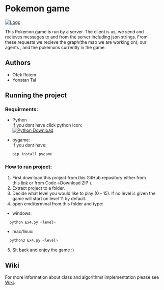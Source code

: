 
# Pokemon game
[![Logo](https://www.pinclipart.com/picdir/big/533-5333611_team-building-clip-art.png)]() 

This Pokemon game is run by a server.
The client is us, we send and recieves messages to and from the server including json strings.
From these requests we recieve the graph(the map we are working on), our agents , and the pokemons currently in the game.
## Authors
- Ofek Rotem
- Yonatan Tal

## Running the project
### Requirments:
- Python  
    If you dont have click python icon:   
    [![Python Download](https://www.python.org/static/community_logos/python-logo-master-v3-TM.png)](https://www.python.org/downloads/)

- pygame:  
    If you dont have:
    ```bash
    pip install pygame
    ```
### How to run project:
1. First download this project from this GitHub repository either from  
    this [link](https://github.com/ofekrotem400/OOP-Task4/archive/refs/heads/main.zip) or from Code->Download ZIP ).
2. Extract project to a folder.
3. Decide what level you would like to play (0 - 15). If no level is given the game will start on level 11 by default.
4. open cmd/terminal from this folder and type:
- windows:
```bash
  python Ex4.py <level>
```
- mac/linux:
```bash
  python3 Ex4.py <level>
```
5. Sit back and enjoy the game :)

## Wiki
For more information about class and algorithms implementation please see [Wiki](https://www.python.org/downloads/).



